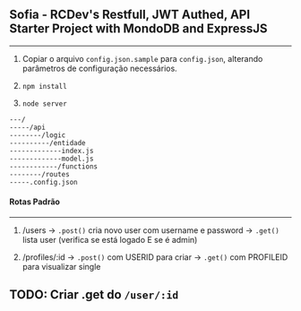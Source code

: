 ## Sofia - RCDev's Restfull, JWT Authed, API Starter Project with MondoDB and ExpressJS
---

1. Copiar o arquivo `config.json.sample` para `config.json`, alterando parâmetros de configuração necessários.

2. `npm install`

3. `node server`

```
---/
-----/api
--------/logic
----------/entidade
-------------index.js
-------------model.js
------------/functions
--------/routes
-----.config.json
```

#### Rotas Padrão
---

1. /users 
	-> `.post()` cria novo user com username e password
	-> `.get()` lista user (verifica se está logado E se é admin)

2. /profiles/:id
 -> `.post()` com USERID para criar
 -> `.get()` com PROFILEID para visualizar single


 ## TODO: Criar .get do `/user/:id`